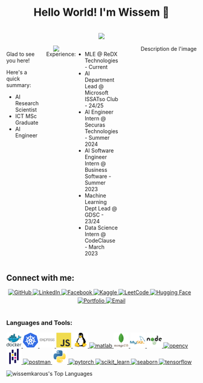 <h1 align="center">Hello World! I'm Wissem 👋</h1>     
<br/>     
<div align="center"> 
  <img src="https://komarev.com/ghpvc/?username=wissemkarous&&style=flat-square" align="center" /> 
</div>   
<br/>   
<div align="right">
    <img src="https://github.com/wissemkarous/wissemkarous/assets/115191512/d39fd366-49d7-4a9a-a437-74ed8886e1e2" alt="Description de l'image" align="right" height="200" width="380" />
</div>
<!-- Main layout: Text on the left and Image on the right -->
<div style="display: flex; justify-content: space-between; align-items: flex-start;">

  <!-- Text on the left -->
  <div style="flex: 2; padding-right: 20px;">
    <p>Glad to see you here!</p>
    <p>Here's a quick summary:</p>
    <ul>
      <li>AI Research Scientist</li>
      <li>ICT MSc Graduate</li>
      <li>AI Engineer</li>
    </ul>

   
  </div>
   <p>Experience:</p>
      <ul>
        <li>MLE @ ReDX Technologies - Current</li>
        <li>AI Department Lead @ Microsoft ISSATso Club - 24/25</li>
        <li>AI Engineer Intern @ Securas Technologies - Summer 2024</li>
        <li>AI Software Engineer Intern @ Business Software - Summer 2023</li>
        <li>Machine Learning Dept Lead @ GDSC - 23/24</li>
        <li>Data Science Intern @ CodeClause - March 2023</li>
      </ul>
  <!-- Image on the right -->
  
</div>    

## Connect with me:
<div align="center">
  <a href="https://github.com/wissemkarous" target="_blank">
    <img src="https://img.shields.io/badge/github-%2324292e.svg?&style=for-the-badge&logo=github&logoColor=white" alt="GitHub" style="margin-bottom: 5px;" />
  </a>
  <a href="https://linkedin.com/in/wissem-karous-32b4b6225" target="_blank">
    <img src="https://img.shields.io/badge/linkedin-%231E77B5.svg?&style=for-the-badge&logo=linkedin&logoColor=white" alt="LinkedIn" style="margin-bottom: 5px;" />
  </a>
  <a href="https://www.facebook.com/wissemkarous" target="_blank">
    <img src="https://img.shields.io/badge/facebook-%232E87FB.svg?&style=for-the-badge&logo=facebook&logoColor=white" alt="Facebook" style="margin-bottom: 5px;" />
  </a>
  <a href="https://www.kaggle.com/Wissemkarous" target="_blank">
    <img src="https://img.shields.io/badge/kaggle-%2344BAE8.svg?&style=for-the-badge&logo=kaggle&logoColor=white" alt="Kaggle" style="margin-bottom: 5px;" />
  </a>
  <a href="https://leetcode.com/wissemkarous/" target="_blank">
    <img src="https://img.shields.io/badge/-LeetCode-FFA116?style=for-the-badge&logo=LeetCode&logoColor=black" alt="LeetCode" style="margin-bottom: 5px;" />
  </a>
   <!-- Added Hugging Face account link -->
  <a href="https://huggingface.co/wissemkarous" target="_blank">
    <img src="https://img.shields.io/badge/-Hugging%20Face-f9e03b?style=for-the-badge&logo=hugging-face&logoColor=black" alt="Hugging Face" style="margin-right: 10px;" />
  </a>
  <!-- Added Portfolio link -->
  <a href="https://wissemkarous.github.io/Wissem.Karous-Portfolio/"target="_blank">
    <img src="https://img.shields.io/badge/Portfolio-%23000000.svg?&style=for-the-badge&logo=About.me&logoColor=white" alt="Portfolio" />
  </a>
  <!-- Added Gmail link -->
  <a href="mailto:karouswissem@gmail.com" target="_blank">
    <img src="https://img.shields.io/badge/Email-%23000000.svg?&style=for-the-badge&logo=gmail&logoColor=white" alt="Email" />
  </a>

</div>  

<br/> 


<h3 align="left">Languages and Tools:</h3>
<p align="left"> 
  <a href="https://www.docker.com/" target="_blank" rel="noreferrer"> 
    <img src="https://raw.githubusercontent.com/devicons/devicon/master/icons/docker/docker-original-wordmark.svg" alt="docker" width="40" height="40"/> 
  </a> 
  <a href="https://kubernetes.io/" target="_blank" rel="noreferrer"> 
    <img src="https://raw.githubusercontent.com/devicons/devicon/master/icons/kubernetes/kubernetes-plain.svg" alt="kubernetes" width="40" height="40"/> 
  </a> 
  <a href="https://expressjs.com" target="_blank" rel="noreferrer"> 
    <img src="https://raw.githubusercontent.com/devicons/devicon/master/icons/express/express-original-wordmark.svg" alt="express" width="40" height="40"/> 
  </a> 
 
  <a href="https://developer.mozilla.org/en-US/docs/Web/JavaScript" target="_blank" rel="noreferrer"> 
    <img src="https://raw.githubusercontent.com/devicons/devicon/master/icons/javascript/javascript-original.svg" alt="javascript" width="40" height="40"/> 
  </a> 
  <a href="https://www.linux.org/" target="_blank" rel="noreferrer"> 
    <img src="https://raw.githubusercontent.com/devicons/devicon/master/icons/linux/linux-original.svg" alt="linux" width="40" height="40"/> 
  </a> 
  <a href="https://www.mathworks.com/" target="_blank" rel="noreferrer"> 
    <img src="https://upload.wikimedia.org/wikipedia/commons/2/21/Matlab_Logo.png" alt="matlab" width="40" height="40"/> 
  </a> 
  <a href="https://www.mongodb.com/" target="_blank" rel="noreferrer"> 
    <img src="https://raw.githubusercontent.com/devicons/devicon/master/icons/mongodb/mongodb-original-wordmark.svg" alt="mongodb" width="40" height="40"/> 
  </a> 
  <a href="https://www.mysql.com/" target="_blank" rel="noreferrer"> 
    <img src="https://raw.githubusercontent.com/devicons/devicon/master/icons/mysql/mysql-original-wordmark.svg" alt="mysql" width="40" height="40"/> 
  </a> 
  <a href="https://nodejs.org" target="_blank" rel="noreferrer"> 
    <img src="https://raw.githubusercontent.com/devicons/devicon/master/icons/nodejs/nodejs-original-wordmark.svg" alt="nodejs" width="40" height="40"/> 
  </a> 
  <a href="https://opencv.org/" target="_blank" rel="noreferrer"> 
    <img src="https://www.vectorlogo.zone/logos/opencv/opencv-icon.svg" alt="opencv" width="40" height="40"/> 
  </a> 
  <a href="https://pandas.pydata.org/" target="_blank" rel="noreferrer"> 
    <img src="https://raw.githubusercontent.com/devicons/devicon/2ae2a900d2f041da66e950e4d48052658d850630/icons/pandas/pandas-original.svg" alt="pandas" width="40" height="40"/> 
  </a> 
  <a href="https://postman.com" target="_blank" rel="noreferrer"> 
    <img src="https://www.vectorlogo.zone/logos/getpostman/getpostman-icon.svg" alt="postman" width="40" height="40"/> 
  </a> 
  <a href="https://www.python.org" target="_blank" rel="noreferrer"> 
    <img src="https://raw.githubusercontent.com/devicons/devicon/master/icons/python/python-original.svg" alt="python" width="40" height="40"/> 
  </a> 
  <a href="https://pytorch.org/" target="_blank" rel="noreferrer"> 
    <img src="https://www.vectorlogo.zone/logos/pytorch/pytorch-icon.svg" alt="pytorch" width="40" height="40"/> 
  </a> 
  <a href="https://scikit-learn.org/" target="_blank" rel="noreferrer"> 
    <img src="https://upload.wikimedia.org/wikipedia/commons/0/05/Scikit_learn_logo_small.svg" alt="scikit_learn" width="40" height="40"/> 
  </a> 
  <a href="https://seaborn.pydata.org/" target="_blank" rel="noreferrer"> 
    <img src="https://seaborn.pydata.org/_images/logo-mark-lightbg.svg" alt="seaborn" width="40" height="40"/> 
  </a> 
  <a href="https://www.tensorflow.org" target="_blank" rel="noreferrer"> 
    <img src="https://www.vectorlogo.zone/logos/tensorflow/tensorflow-icon.svg" alt="tensorflow" width="40" height="40"/> 
  </a> 
</p>


![wissemkarous's Top Languages](https://github-readme-stats.vercel.app/api/top-langs/?username=wissemkarous&theme=default&show_icons=true&hide_border=true&layout=compact)
<br/>  

